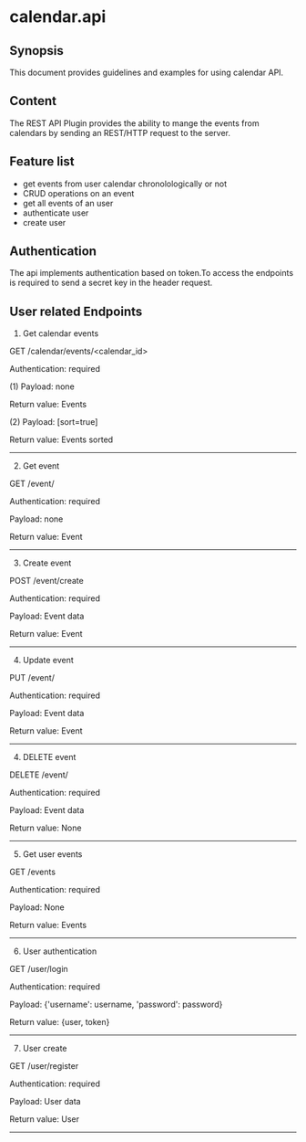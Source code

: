 # calendar.api
## Synopsis
This document provides guidelines and examples for using calendar API.
## Content
The REST API Plugin provides the ability to mange the events from calendars by sending an REST/HTTP request to the server.
## Feature list
- get events from user calendar chronolologically or not
- CRUD operations on an event
- get all events of an user
- authenticate user
- create user

## Authentication
The api implements authentication based on token.To access the endpoints is required to send a secret key in the header request.

## User related Endpoints

1. Get calendar events

GET /calendar/events/<calendar_id>

Authentication: required

(1) Payload: none

   Return value: Events

(2) Payload: [sort=true]

   Return value: Events sorted  

------------------------------------

2. Get event

GET /event/<id>

Authentication: required

Payload: none

Return value: Event

-------------------------------------

3. Create event

POST /event/create

Authentication: required

Payload: Event data 

Return value: Event

-------------------------------------

4. Update event

PUT /event/<id>

Authentication: required

Payload: Event data

Return value: Event

-------------------------------------

4. DELETE event

DELETE /event/<id>

Authentication: required

Payload: Event data

Return value: None

-------------------------------------

5. Get user events

GET /events

Authentication: required

Payload: None

Return value: Events

-------------------------------------

6. User authentication

GET /user/login

Authentication: required

Payload: {'username': username, 'password': password}

Return value: {user, token}

-------------------------------------

7. User create

GET /user/register

Authentication: required

Payload: User data

Return value: User

-------------------------------------










